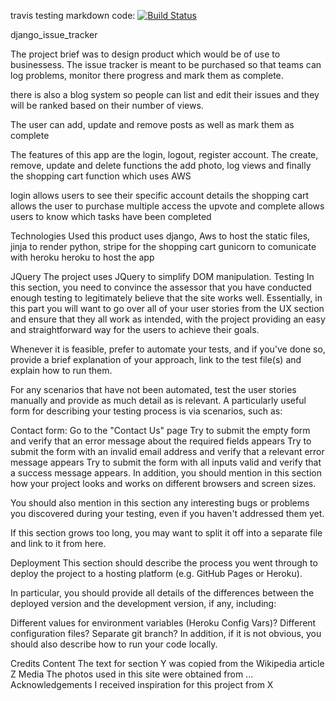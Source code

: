 travis testing markdown code:
[![Build Status](https://travis-ci.org/marcuscistudent/django-issue-tracker.svg?branch=master)](https://travis-ci.org/marcuscistudent/django-issue-tracker)

django_issue_tracker

The project brief was to design product which would be of use to businessess.
The issue tracker is meant to be purchased so that teams can log problems,
monitor there progress and mark them as complete.

there is also a blog system so people can list and edit their issues and 
they will be ranked based on their number of views.

The user can add, update and remove posts as well as mark them as complete

The features of this app are the login, logout, register account.
The create, remove, update and delete functions
the add photo, log views
and finally the shopping cart function which uses AWS

login allows users to see their specific account details
the shopping cart allows the user to purchase multiple access
the upvote and complete allows users to know which tasks have been completed



Technologies Used 
this product uses django, Aws to host the static files, jinja to render python,
stripe for the shopping cart
gunicorn to comunicate with heroku
heroku to host the app

JQuery
The project uses JQuery to simplify DOM manipulation.
Testing
In this section, you need to convince the assessor that you have conducted enough testing to legitimately believe that the site works well. Essentially, in this part you will want to go over all of your user stories from the UX section and ensure that they all work as intended, with the project providing an easy and straightforward way for the users to achieve their goals.

Whenever it is feasible, prefer to automate your tests, and if you've done so, provide a brief explanation of your approach, link to the test file(s) and explain how to run them.

For any scenarios that have not been automated, test the user stories manually and provide as much detail as is relevant. A particularly useful form for describing your testing process is via scenarios, such as:

Contact form:
Go to the "Contact Us" page
Try to submit the empty form and verify that an error message about the required fields appears
Try to submit the form with an invalid email address and verify that a relevant error message appears
Try to submit the form with all inputs valid and verify that a success message appears.
In addition, you should mention in this section how your project looks and works on different browsers and screen sizes.

You should also mention in this section any interesting bugs or problems you discovered during your testing, even if you haven't addressed them yet.

If this section grows too long, you may want to split it off into a separate file and link to it from here.

Deployment
This section should describe the process you went through to deploy the project to a hosting platform (e.g. GitHub Pages or Heroku).

In particular, you should provide all details of the differences between the deployed version and the development version, if any, including:

Different values for environment variables (Heroku Config Vars)?
Different configuration files?
Separate git branch?
In addition, if it is not obvious, you should also describe how to run your code locally.

Credits
Content
The text for section Y was copied from the Wikipedia article Z
Media
The photos used in this site were obtained from ...
Acknowledgements
I received inspiration for this project from X